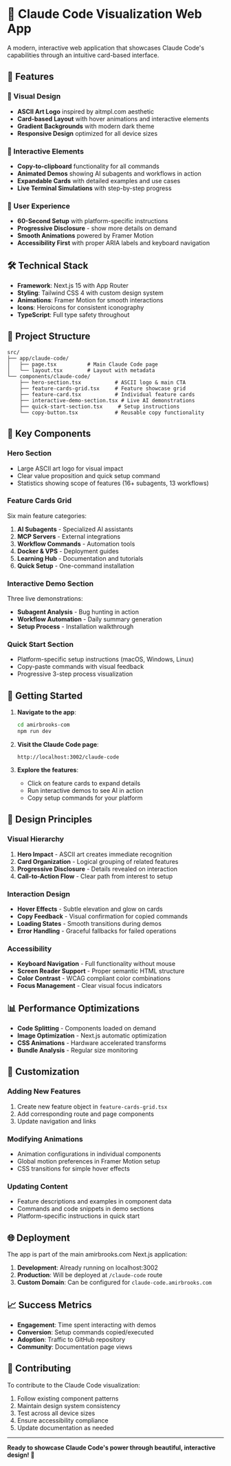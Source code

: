 # 🚀 Claude Code Visualization Web App

A modern, interactive web application that showcases Claude Code's capabilities through an intuitive card-based interface.

## 🌟 Features

### 🎨 Visual Design
- **ASCII Art Logo** inspired by aitmpl.com aesthetic
- **Card-based Layout** with hover animations and interactive elements
- **Gradient Backgrounds** with modern dark theme
- **Responsive Design** optimized for all device sizes

### 🚀 Interactive Elements
- **Copy-to-clipboard** functionality for all commands
- **Animated Demos** showing AI subagents and workflows in action
- **Expandable Cards** with detailed examples and use cases
- **Live Terminal Simulations** with step-by-step progress

### 📱 User Experience
- **60-Second Setup** with platform-specific instructions
- **Progressive Disclosure** - show more details on demand
- **Smooth Animations** powered by Framer Motion
- **Accessibility First** with proper ARIA labels and keyboard navigation

## 🛠️ Technical Stack

- **Framework**: Next.js 15 with App Router
- **Styling**: Tailwind CSS 4 with custom design system
- **Animations**: Framer Motion for smooth interactions
- **Icons**: Heroicons for consistent iconography
- **TypeScript**: Full type safety throughout

## 📁 Project Structure

```
src/
├── app/claude-code/
│   ├── page.tsx          # Main Claude Code page
│   └── layout.tsx        # Layout with metadata
└── components/claude-code/
    ├── hero-section.tsx           # ASCII logo & main CTA
    ├── feature-cards-grid.tsx     # Feature showcase grid
    ├── feature-card.tsx           # Individual feature cards
    ├── interactive-demo-section.tsx # Live AI demonstrations
    ├── quick-start-section.tsx     # Setup instructions
    └── copy-button.tsx            # Reusable copy functionality
```

## 🎯 Key Components

### Hero Section
- Large ASCII art logo for visual impact
- Clear value proposition and quick setup command
- Statistics showing scope of features (16+ subagents, 13 workflows)

### Feature Cards Grid  
Six main feature categories:
1. **AI Subagents** - Specialized AI assistants
2. **MCP Servers** - External integrations
3. **Workflow Commands** - Automation tools
4. **Docker & VPS** - Deployment guides
5. **Learning Hub** - Documentation and tutorials
6. **Quick Setup** - One-command installation

### Interactive Demo Section
Three live demonstrations:
- **Subagent Analysis** - Bug hunting in action
- **Workflow Automation** - Daily summary generation
- **Setup Process** - Installation walkthrough

### Quick Start Section
- Platform-specific setup instructions (macOS, Windows, Linux)
- Copy-paste commands with visual feedback
- Progressive 3-step process visualization

## 🚀 Getting Started

1. **Navigate to the app**:
   ```bash
   cd amirbrooks-com
   npm run dev
   ```

2. **Visit the Claude Code page**:
   ```
   http://localhost:3002/claude-code
   ```

3. **Explore the features**:
   - Click on feature cards to expand details
   - Run interactive demos to see AI in action
   - Copy setup commands for your platform

## 🎨 Design Principles

### Visual Hierarchy
1. **Hero Impact** - ASCII art creates immediate recognition
2. **Card Organization** - Logical grouping of related features
3. **Progressive Disclosure** - Details revealed on interaction
4. **Call-to-Action Flow** - Clear path from interest to setup

### Interaction Design
- **Hover Effects** - Subtle elevation and glow on cards
- **Copy Feedback** - Visual confirmation for copied commands
- **Loading States** - Smooth transitions during demos
- **Error Handling** - Graceful fallbacks for failed operations

### Accessibility
- **Keyboard Navigation** - Full functionality without mouse
- **Screen Reader Support** - Proper semantic HTML structure
- **Color Contrast** - WCAG compliant color combinations
- **Focus Management** - Clear visual focus indicators

## 📊 Performance Optimizations

- **Code Splitting** - Components loaded on demand
- **Image Optimization** - Next.js automatic optimization
- **CSS Animations** - Hardware accelerated transforms
- **Bundle Analysis** - Regular size monitoring

## 🔧 Customization

### Adding New Features
1. Create new feature object in `feature-cards-grid.tsx`
2. Add corresponding route and page components
3. Update navigation and links

### Modifying Animations
- Animation configurations in individual components
- Global motion preferences in Framer Motion setup
- CSS transitions for simple hover effects

### Updating Content
- Feature descriptions and examples in component data
- Commands and code snippets in demo sections
- Platform-specific instructions in quick start

## 🌐 Deployment

The app is part of the main amirbrooks.com Next.js application:

1. **Development**: Already running on localhost:3002
2. **Production**: Will be deployed at `/claude-code` route
3. **Custom Domain**: Can be configured for `claude-code.amirbrooks.com`

## 📈 Success Metrics

- **Engagement**: Time spent interacting with demos
- **Conversion**: Setup commands copied/executed  
- **Adoption**: Traffic to GitHub repository
- **Community**: Documentation page views

## 🤝 Contributing

To contribute to the Claude Code visualization:

1. Follow existing component patterns
2. Maintain design system consistency
3. Test across all device sizes
4. Ensure accessibility compliance
5. Update documentation as needed

---

**Ready to showcase Claude Code's power through beautiful, interactive design! 🎉**